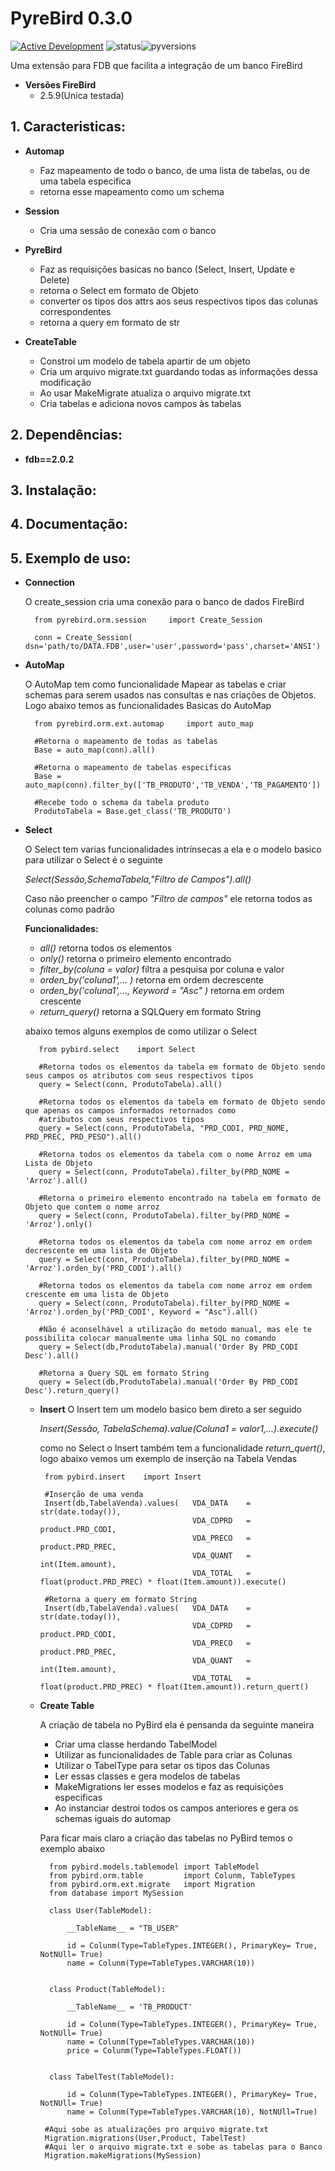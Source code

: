 # PyreBird 0.3.0

[![Active Development](https://img.shields.io/badge/Maintenance%20Level-Actively%20Developed-brightgreen.svg)](https://gist.github.com/cheerfulstoic/d107229326a01ff0f333a1d3476e068d)
![status](https://img.shields.io/badge/status-stable-brightgreen.svg)![pyversions](https://img.shields.io/badge/python-3.6%20%7C%203.7%20%7C%203.8%20%7C%203.9%20%7C%203.10-blue)

Uma extensão para FDB que facilita a integração de um banco FireBird

- **Versões FireBird**
  - 2.5.9(Unica testada)
  

## 1. Caracteristicas:

  * **Automap**
      * Faz mapeamento de todo o banco, de uma lista de tabelas, ou de uma tabela especifica
      * retorna esse mapeamento como um schema
      
  * **Session**
      * Cria uma sessão de conexão com o banco

  * **PyreBird**
      * Faz as requisições basicas no banco (Select, Insert, Update e Delete)
      * retorna o Select em formato de Objeto
      * converter os tipos dos attrs aos seus respectivos tipos das colunas correspondentes
      * retorna a query em formato de str
      
  * **CreateTable**
      * Constroi um modelo de tabela apartir de um objeto
      * Cria um arquivo migrate.txt guardando todas as informações dessa modificação
      * Ao usar MakeMigrate atualiza o arquivo migrate.txt
      * Cria tabelas e adiciona novos campos às tabelas
   

## 2. Dependências:
   - **fdb==2.0.2**

## 3. Instalação:

## 4. Documentação:

## 5. Exemplo de uso:
  - **Connection**
  
    O create_session cria uma conexão para o banco de dados FireBird
          
          from pyrebird.orm.session     import Create_Session
          
          conn = Create_Session(  dsn='path/to/DATA.FDB',user='user',password='pass',charset='ANSI') 
  - **AutoMap**
    
    O AutoMap tem como funcionalidade Mapear as tabelas e criar schemas para serem usados nas consultas e nas criações de Objetos.
    Logo abaixo temos as funcionalidades Basicas do AutoMap
          
          from pyrebird.orm.ext.automap     import auto_map
          
          #Retorna o mapeamento de todas as tabelas
          Base = auto_map(conn).all()
          
          #Retorna o mapeamento de tabelas especificas
          Base = auto_map(conn).filter_by(['TB_PRODUTO','TB_VENDA','TB_PAGAMENTO'])
          
          #Recebe todo o schema da tabela produto
          ProdutoTabela = Base.get_class('TB_PRODUTO')
          
  - **Select**
   
    O Select tem varias funcionalidades intrínsecas a ela e o modelo basico para utilizar o Select é o seguinte
    
    *Select(Sessão,SchemaTabela,"Filtro de Campos").all()*
    
    Caso não preencher o campo *"Filtro de campos"* ele retorna todos as colunas como padrão
    
    **Funcionalidades:**
    
    - *all()* retorna todos os elementos
    - *only()* retorna o primeiro elemento encontrado
    - *filter_by(coluna = valor)* filtra a pesquisa por coluna e valor
    - *orden_by('coluna1',... )* retorna em ordem decrescente
    - *orden_by('coluna1',..., Keyword = "Asc" )* retorna em ordem crescente
    - *return_query()* retorna a SQLQuery em formato String
    
    abaixo temos alguns exemplos de como utilizar o Select
         
           from pybird.select    import Select
           
           #Retorna todos os elementos da tabela em formato de Objeto sendo seus campos os atributos com seus respectivos tipos
           query = Select(conn, ProdutoTabela).all()
           
           #Retorna todos os elementos da tabela em formato de Objeto sendo que apenas os campos informados retornados como 
           #atributos com seus respectivos tipos
           query = Select(conn, ProdutoTabela, "PRD_CODI, PRD_NOME, PRD_PREC, PRD_PESO").all()
           
           #Retorna todos os elementos da tabela com o nome Arroz em uma Lista de Objeto
           query = Select(conn, ProdutoTabela).filter_by(PRD_NOME = 'Arroz').all()
           
           #Retorna o primeiro elemento encontrado na tabela em formato de Objeto que contem o nome arroz
           query = Select(conn, ProdutoTabela).filter_by(PRD_NOME = 'Arroz').only()
           
           #Retorna todos os elementos da tabela com nome arroz em ordem decrescente em uma lista de Objeto
           query = Select(conn, ProdutoTabela).filter_by(PRD_NOME = 'Arroz').orden_by('PRD_CODI').all()
           
           #Retorna todos os elementos da tabela com nome arroz em ordem crescente em uma lista de Objeto
           query = Select(conn, ProdutoTabela).filter_by(PRD_NOME = 'Arroz').orden_by('PRD_CODI', Keyword = "Asc").all()
           
           #Não é aconselhável a utilização do metodo manual, mas ele te possibilita colocar manualmente uma linha SQL no comando
           query = Select(db,ProdutoTabela).manual('Order By PRD_CODI Desc').all()
           
           #Retorna a Query SQL em formato String
           query = Select(db,ProdutoTabela).manual('Order By PRD_CODI Desc').return_query()
    
    - **Insert**
      O Insert tem um modelo basico bem direto a ser seguido
      
      *Insert(Sessão, TabelaSchema).value(Coluna1 = valor1,...).execute()*
      
      como no Select o Insert também tem a funcionalidade *return_quert()*, logo abaixo vemos um exemplo de inserção na Tabela Vendas
      
      
           from pybird.insert    import Insert
           
           #Inserção de uma venda 
           Insert(db,TabelaVenda).values(   VDA_DATA    = str(date.today()),
                                            VDA_CDPRD   = product.PRD_CODI,
                                            VDA_PRECO   = product.PRD_PREC,
                                            VDA_QUANT   = int(Item.amount),
                                            VDA_TOTAL   = float(product.PRD_PREC) * float(Item.amount)).execute()
                                            
           #Retorna a query em formato String
           Insert(db,TabelaVenda).values(   VDA_DATA    = str(date.today()),
                                            VDA_CDPRD   = product.PRD_CODI,
                                            VDA_PRECO   = product.PRD_PREC,
                                            VDA_QUANT   = int(Item.amount),
                                            VDA_TOTAL   = float(product.PRD_PREC) * float(Item.amount)).return_quert()
           
    - **Create Table**
    
      A criação de tabela no PyBird ela é pensanda da seguinte maneira
       - Criar uma classe herdando TabelModel
       - Utilizar as funcionalidades de Table para criar as Colunas
       - Utilizar o TabelType para setar os tipos das Colunas
       - Ler essas classes e gera modelos de tabelas
       - MakeMigrations ler esses modelos e faz as requisições especificas 
       - Ao instanciar destroi todos os campos anteriores e gera os schemas iguais do automap
     
      Para ficar mais claro a criação das tabelas no PyBird temos o exemplo abaixo
      
      
            from pybird.models.tablemodel import TableModel
            from pybird.orm.table         import Colunm, TableTypes
            from pybird.orm.ext.migrate   import Migration
            from database import MySession

            class User(TableModel):

                __TableName__ = "TB_USER"

                id = Colunm(Type=TableTypes.INTEGER(), PrimaryKey= True, NotNUll= True)
                name = Colunm(Type=TableTypes.VARCHAR(10))


            class Product(TableModel):

                __TableName__ = 'TB_PRODUCT'

                id = Colunm(Type=TableTypes.INTEGER(), PrimaryKey= True, NotNUll= True)
                name = Colunm(Type=TableTypes.VARCHAR(10))
                price = Colunm(Type=TableTypes.FLOAT())


            class TabelTest(TableModel):

                id = Colunm(Type=TableTypes.INTEGER(), PrimaryKey= True, NotNUll= True)
                name = Colunm(Type=TableTypes.VARCHAR(10), NotNUll=True)
           
           #Aqui sobe as atualizações pro arquivo migrate.txt
           Migration.migrations(User,Product, TabelTest)
           #Aqui ler o arquivo migrate.txt e sobe as tabelas para o Banco
           Migration.makeMigrations(MySession)
           
           
        
